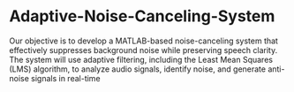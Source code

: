 # Adaptive-Noise-Canceling-System
Our objective is to develop a MATLAB-based noise-canceling system that effectively suppresses background noise while preserving speech clarity. The system will use adaptive filtering, including the Least Mean Squares (LMS) algorithm, to analyze audio signals, identify noise, and generate anti-noise signals in real-time
